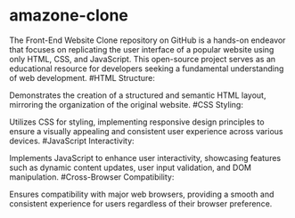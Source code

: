 # amazone-clone
The Front-End Website Clone repository on GitHub is a hands-on endeavor that focuses on replicating the user interface of a popular website using only HTML, CSS, and JavaScript. This open-source project serves as an educational resource for developers seeking a fundamental understanding of web development.
#HTML Structure:

Demonstrates the creation of a structured and semantic HTML layout, mirroring the organization of the original website.
#CSS Styling:

Utilizes CSS for styling, implementing responsive design principles to ensure a visually appealing and consistent user experience across various devices.
#JavaScript Interactivity:

Implements JavaScript to enhance user interactivity, showcasing features such as dynamic content updates, user input validation, and DOM manipulation.
#Cross-Browser Compatibility:

Ensures compatibility with major web browsers, providing a smooth and consistent experience for users regardless of their browser preference.

